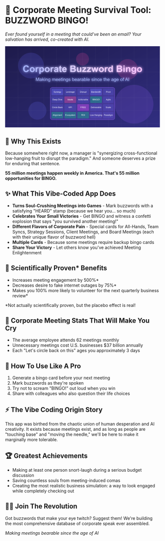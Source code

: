 # 🎲 Corporate Meeting Survival Tool: BUZZWORD BINGO!

*Ever found yourself in a meeting that could've been an email? Your salvation has arrived, co-created with AI.*

![Corporate Meeting Survivors Unite](client/public/social-preview.png)

## 🎯 Why This Exists

Because somewhere right now, a manager is "synergizing cross-functional low-hanging fruit to disrupt the paradigm." And someone deserves a prize for enduring that sentence.

**55 million meetings happen weekly in America. That's 55 million opportunities for BINGO.**

## ✨ What This Vibe-Coded App Does

- **Turns Soul-Crushing Meetings into Games** - Mark buzzwords with a satisfying "HEARD" stamp (because we hear you... so much)
- **Celebrates Your Small Victories** - Get BINGO and witness a confetti explosion that says "you survived another meeting!"
- **Different Flavors of Corporate Pain** - Special cards for All-Hands, Team Syncs, Strategy Sessions, Client Meetings, and Board Meetings (each with their unique flavor of buzzword hell)
- **Multiple Cards** - Because some meetings require backup bingo cards
- **Share Your Victory** - Let others know you've achieved Meeting Enlightenment

## 🧠 Scientifically Proven\* Benefits

- Increases meeting engagement by 500%\*
- Decreases desire to fake internet outages by 75%\*
- Makes you 100% more likely to volunteer for the next quarterly business review\*

\*Not actually scientifically proven, but the placebo effect is real!

## 💼 Corporate Meeting Stats That Will Make You Cry

- The average employee attends 62 meetings monthly
- Unnecessary meetings cost U.S. businesses $37 billion annually
- Each "Let's circle back on this" ages you approximately 3 days

## 👔 How To Use Like A Pro

1. Generate a bingo card before your next meeting
2. Mark buzzwords as they're spoken
3. Try not to scream "BINGO!" out loud when you win
4. Share with colleagues who also question their life choices

## ⚡ The Vibe Coding Origin Story

This app was birthed from the chaotic union of human desperation and AI creativity. It exists because meetings exist, and as long as people are "touching base" and "moving the needle," we'll be here to make it marginally more tolerable.

## 🏆 Greatest Achievements

- Making at least one person snort-laugh during a serious budget discussion
- Saving countless souls from meeting-induced comas
- Creating the most realistic business simulation: a way to look engaged while completely checking out

## 👩‍💻 Join The Revolution

Got buzzwords that make your eye twitch? Suggest them! We're building the most comprehensive database of corporate speak ever assembled.

*Making meetings bearable since the age of AI*